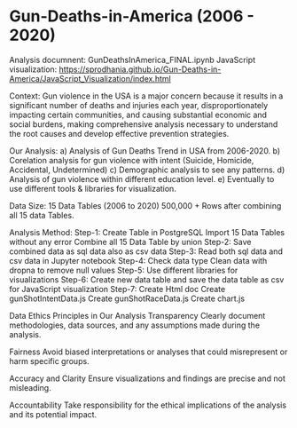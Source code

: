 # Gun-Deaths-in-America (2006 - 2020)

Analysis documnent: GunDeathsInAmerica_FINAL.ipynb JavaScript visualization: https://sprodhania.github.io/Gun-Deaths-in-America/JavaScript_Visualization/index.html

Context: Gun violence in the USA is a major concern because it results in a significant number of deaths and injuries each year, disproportionately impacting certain communities, and causing substantial economic and social burdens, making comprehensive analysis necessary to understand the root causes and develop effective prevention strategies.

Our Analysis: a) Analysis of Gun Deaths Trend in USA from 2006-2020. b) Corelation analysis for gun violence with intent (Suicide, Homicide, Accidental, Undetermined) c) Demographic analysis to see any patterns. d) Analysis of gun violence within different education level. e) Eventually to use different tools & libraries for visualization.

Data Size: 15 Data Tables (2006 to 2020) 500,000 + Rows after combining all 15 data Tables.

Analysis Method: Step-1: Create Table in PostgreSQL Import 15 Data Tables without any error Combine all 15 Data Table by union Step-2: Save combined data as sql data also as csv data Step-3: Read both sql data and csv data in Jupyter notebook Step-4: Check data type Clean data with dropna to remove null values Step-5: Use different libraries for visualizations Step-6: Create new data table and save the data table as csv for JavaScript visualization Step-7: Create Html doc Create gunShotIntentData.js Create gunShotRaceData.js Create chart.js

Data Ethics Principles in Our Analysis Transparency Clearly document methodologies, data sources, and any assumptions made during the analysis.

Fairness Avoid biased interpretations or analyses that could misrepresent or harm specific groups.

Accuracy and Clarity Ensure visualizations and findings are precise and not misleading.

Accountability Take responsibility for the ethical implications of the analysis and its potential impact.
